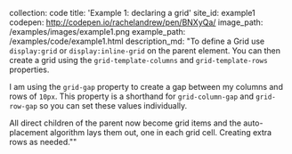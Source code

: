 collection: code
title: 'Example 1: declaring a grid'
site_id: example1
codepen: http://codepen.io/rachelandrew/pen/BNXyQa/
image_path: /examples/images/example1.png
example_path: /examples/code/example1.html
description_md: "To define a Grid use `display:grid` or `display:inline-grid` on the parent element. You can then create a grid using the `grid-template-columns` and `grid-template-rows` properties.

I am using the `grid-gap` property to create a gap between my columns and rows of `10px`. This property is a shorthand for `grid-column-gap` and `grid-row-gap` so you can set these values individually.

All direct children of the parent now become grid items and the auto-placement algorithm lays them out, one in each grid cell. Creating extra rows as needed.""
